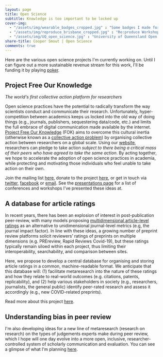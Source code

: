```yaml
---
layout: page
title: Open Science
subtitle: Knowledge is too important to be locked up
cover-img: 
  - "/assets/img/wearable_badges_cropped.jpg" : "Some badges I made for promoting Project FOK (2019)"
  - "/assets/img/reproduce_brisbane_cropped.jpg" : "Re:produce Workshop, Brisbane (December, 2019)"
  - "/assets/img/UQ_open_science.jpg" : "University of Queensland Open Science Conference (September, 2018)"
share-title: Cooper Smout | Open Science
comments: true
---
```


Here are the various open science projects I'm currently working on. Until I can figure out a more sustainable revenue stream for this work, I'll be funding it by playing [poker](/poker). 

## Project Free Our Knowledge
_The world's first collective action platform for researchers_

Open science practices have the potential to radically transform the way scientists conduct and communicate their research. Unfortunately, hyper-competition between academics keeps us locked into the old way of doing things (e.g., journals, publishers, sequestering data/code, etc.) and limits the full embrace of digital communication made available by the internet. [Project Free Our Knowledge](https://freeourknowledge.org/) (FOK) aims to overcome this cultural inertia (otherwise known as a [collective action problem](https://en.wikipedia.org/wiki/Collective_action_problem)) by organising collective action between researchers on a global scale. Using our [website](https://freeourknowledge.org/), researchers can pledge to take action *subject to there being a critical mass of their peers who have agreed to take the same action*. By acting together, we hope to accelerate the adoption of open science practices in academia, while protecting and motivating those individuals who feel unable to take action on their own. 

Join the mailing list [here](http://eepurl.com/dFVBVz), donate to the project [here](https://www.gofundme.com/f/rpjkz-test), or get in touch via [twitter](https://twitter.com/projectFOK), [facebook](https://www.facebook.com/projectFOK) or [email](mailto:info@freeourknowledge.org). See the [presentations page](/presentations) for a list of conferences and workshops I've presented these ideas at.

## A database for article ratings
In recent years, there has been an explosion of interest in post-publication peer-review, with many models proposing [multidimensional article-level ratings](https://doi.org/10.3389/fncom.2012.00079) as an alternative to unidimensional journal-level metrics (e.g, the journal impact factor). In line with these ideas, a growing number of preprint review platforms solicit reviewers’ ratings of preprints on multiple dimensions (e.g. PREreview, Rapid Reviews Covid-19), but these ratings typically remain siloed within each project, thus limiting their interoperability, searchability, and comparison between sites. 

Here, we propose to develop a central database for organising and storing article ratings in a common, machine-readable format. We anticipate that this database will: (1) facilitate metaresearch into the nature of these ratings and how they relate to real-world outcomes (e.g. citations, patents, replicability), and (2) help various stakeholders in society (e.g., researchers, journalists, the general public) identify peer-rated research and assess it accordingly (e.g., new COVID-related preprints).

Read more about this project [here](https://sprint.elifesciences.org/projects2021/).

## Understanding bias in peer review
I'm also developing ideas for a new line of metaresearch (research on research) on the types of judgements experts make during peer review, which I hope will one day evolve into a more open, inclusive, researcher-controlled system of scholarly communication and evaluation. You can see a glimpse of what I'm planning [here](https://youtu.be/aKHMcTsO6Eg). 

